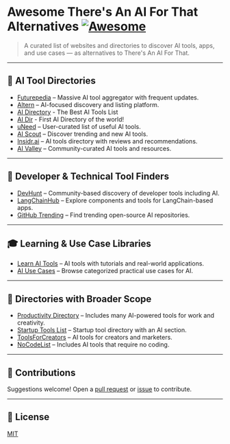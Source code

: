 # Awesome There's An AI For That Alternatives [![Awesome](https://awesome.re/badge.svg)](https://awesome.re)

> A curated list of websites and directories to discover AI tools, apps, and use cases — as alternatives to There's An AI For That.

---

## 🚀 AI Tool Directories

* [Futurepedia](https://futurepedia.wiki) – Massive AI tool aggregator with frequent updates.
* [Altern](https://altern.ai) – AI-focused discovery and listing platform.
* [AI Directory](https://aidirectory.wiki) - The Best AI Tools List
* [AI Dir](https://aidir.wiki) - First AI Directory of the world!
* [uNeed](https://uneed.best) – User-curated list of useful AI tools.
* [AI Scout](https://aiscout.tools) – Discover trending and new AI tools.
* [Insidr.ai](https://insidr.ai) – AI tools directory with reviews and recommendations.
* [AI Valley](https://aivalley.ai) – Community-curated AI tools and resources.

---

## 🔧 Developer & Technical Tool Finders

* [DevHunt](https://devhunt.org) – Community-based discovery of developer tools including AI.
* [LangChainHub](https://www.langchainhub.com) – Explore components and tools for LangChain-based apps.
* [GitHub Trending](https://github.com/trending) – Find trending open-source AI repositories.

---

## 🎓 Learning & Use Case Libraries

* [Learn AI Tools](https://learnaitools.io) – AI tools with tutorials and real-world applications.
* [AI Use Cases](https://www.aiusecases.org) – Browse categorized practical use cases for AI.

---

## 🏢 Directories with Broader Scope

* [Productivity Directory](https://productivity.directory) – Includes many AI-powered tools for work and creativity.
* [Startup Tools List](https://startuptoolslist.com) – Startup tool directory with an AI section.
* [ToolsForCreators](https://toolsforcreators.com) – AI tools for creators and marketers.
* [NoCodeList](https://nocodelist.co) – Includes AI tools that require no coding.

---

## 🤝 Contributions

Suggestions welcome! Open a [pull request](https://github.com/DirectorySurf/awesome-theresanaiforthat-alternatives/pulls) or [issue](https://github.com/DirectorySurf/awesome-theresanaiforthat-alternatives/issues) to contribute.

---

## 📄 License

[MIT](LICENSE)
